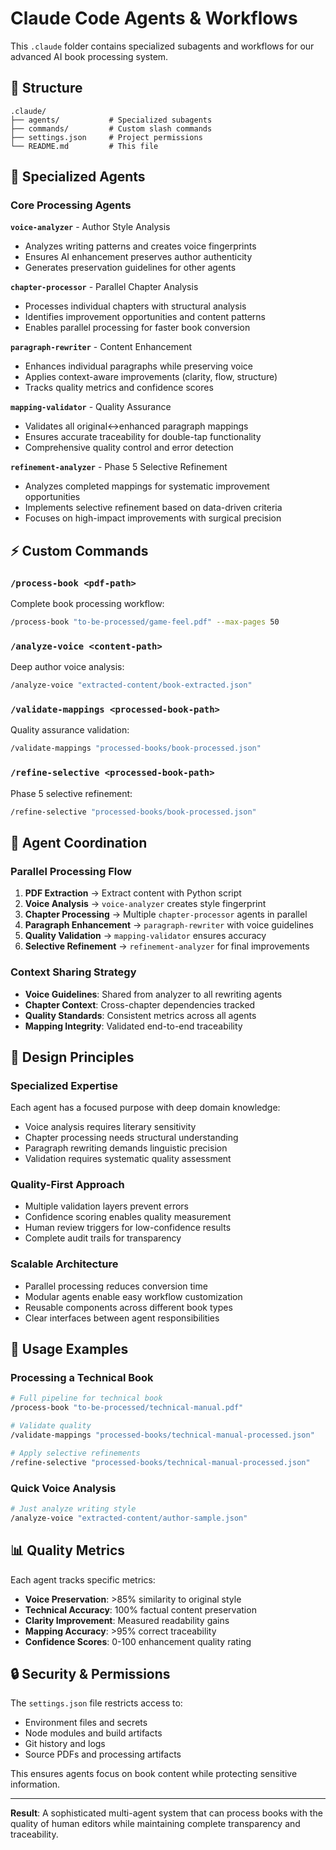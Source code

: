 # Claude Code Agents & Workflows

This `.claude` folder contains specialized subagents and workflows for our advanced AI book processing system.

## 📁 Structure

```
.claude/
├── agents/           # Specialized subagents
├── commands/         # Custom slash commands  
├── settings.json     # Project permissions
└── README.md         # This file
```

## 🤖 Specialized Agents

### Core Processing Agents

**`voice-analyzer`** - Author Style Analysis
- Analyzes writing patterns and creates voice fingerprints
- Ensures AI enhancement preserves author authenticity
- Generates preservation guidelines for other agents

**`chapter-processor`** - Parallel Chapter Analysis  
- Processes individual chapters with structural analysis
- Identifies improvement opportunities and content patterns
- Enables parallel processing for faster book conversion

**`paragraph-rewriter`** - Content Enhancement
- Enhances individual paragraphs while preserving voice
- Applies context-aware improvements (clarity, flow, structure)
- Tracks quality metrics and confidence scores

**`mapping-validator`** - Quality Assurance
- Validates all original↔enhanced paragraph mappings
- Ensures accurate traceability for double-tap functionality
- Comprehensive quality control and error detection

**`refinement-analyzer`** - Phase 5 Selective Refinement
- Analyzes completed mappings for systematic improvement opportunities
- Implements selective refinement based on data-driven criteria
- Focuses on high-impact improvements with surgical precision

## ⚡ Custom Commands

### `/process-book <pdf-path>`
Complete book processing workflow:
```bash
/process-book "to-be-processed/game-feel.pdf" --max-pages 50
```

### `/analyze-voice <content-path>`  
Deep author voice analysis:
```bash
/analyze-voice "extracted-content/book-extracted.json"
```

### `/validate-mappings <processed-book-path>`
Quality assurance validation:
```bash
/validate-mappings "processed-books/book-processed.json"
```

### `/refine-selective <processed-book-path>`
Phase 5 selective refinement:
```bash
/refine-selective "processed-books/book-processed.json"
```

## 🔧 Agent Coordination

### Parallel Processing Flow
1. **PDF Extraction** → Extract content with Python script
2. **Voice Analysis** → `voice-analyzer` creates style fingerprint  
3. **Chapter Processing** → Multiple `chapter-processor` agents in parallel
4. **Paragraph Enhancement** → `paragraph-rewriter` with voice guidelines
5. **Quality Validation** → `mapping-validator` ensures accuracy
6. **Selective Refinement** → `refinement-analyzer` for final improvements

### Context Sharing Strategy
- **Voice Guidelines**: Shared from analyzer to all rewriting agents
- **Chapter Context**: Cross-chapter dependencies tracked
- **Quality Standards**: Consistent metrics across all agents
- **Mapping Integrity**: Validated end-to-end traceability

## 🎯 Design Principles

### Specialized Expertise
Each agent has a focused purpose with deep domain knowledge:
- Voice analysis requires literary sensitivity
- Chapter processing needs structural understanding  
- Paragraph rewriting demands linguistic precision
- Validation requires systematic quality assessment

### Quality-First Approach
- Multiple validation layers prevent errors
- Confidence scoring enables quality measurement
- Human review triggers for low-confidence results
- Complete audit trails for transparency

### Scalable Architecture  
- Parallel processing reduces conversion time
- Modular agents enable easy workflow customization
- Reusable components across different book types
- Clear interfaces between agent responsibilities

## 🚀 Usage Examples

### Processing a Technical Book
```bash
# Full pipeline for technical book
/process-book "to-be-processed/technical-manual.pdf"

# Validate quality 
/validate-mappings "processed-books/technical-manual-processed.json"

# Apply selective refinements
/refine-selective "processed-books/technical-manual-processed.json"
```

### Quick Voice Analysis
```bash
# Just analyze writing style
/analyze-voice "extracted-content/author-sample.json"
```

## 📊 Quality Metrics

Each agent tracks specific metrics:
- **Voice Preservation**: >85% similarity to original style
- **Technical Accuracy**: 100% factual content preservation
- **Clarity Improvement**: Measured readability gains
- **Mapping Accuracy**: >95% correct traceability
- **Confidence Scores**: 0-100 enhancement quality rating

## 🔒 Security & Permissions

The `settings.json` file restricts access to:
- Environment files and secrets
- Node modules and build artifacts  
- Git history and logs
- Source PDFs and processing artifacts

This ensures agents focus on book content while protecting sensitive information.

---

**Result**: A sophisticated multi-agent system that can process books with the quality of human editors while maintaining complete transparency and traceability.
